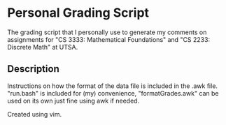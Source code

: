 # Personal Grading Script
The grading script that I personally use to generate my comments on assignments for "CS 3333: Mathematical Foundations" and "CS 2233: Discrete Math" at UTSA.

## Description
Instructions on how the format of the data file is included in the .awk file. "run.bash" is included for (my) convenience, "formatGrades.awk" can be used on its own just fine using awk if needed.

Created using vim.
